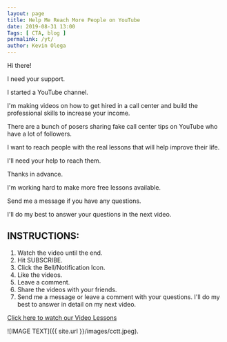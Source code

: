 ```yaml
--- 
layout: page 
title: Help Me Reach More People on YouTube
date: 2019-08-31 13:00
Tags: [ CTA, blog ]
permalink: /yt/ 
author: Kevin Olega 
--- 
```

Hi there!

I need your support.

I started a YouTube channel.

I'm making videos on how to get hired in a call center and build the professional skills to increase your income.

There are a bunch of posers sharing fake call center tips on YouTube who have a lot of followers.

I want to reach people with the real lessons that will help improve their life.

I'll need your help to reach them.

Thanks in advance.

I'm working hard to make more free lessons available.

Send me a message if you have any questions.

I'll do my best to answer your questions in the next video.

## INSTRUCTIONS:

1. Watch the video until the end.
2. Hit SUBSCRIBE.
3. Click the Bell/Notification Icon.
4. Like the videos.
5. Leave a comment.
6. Share the videos with your friends.
7. Send me a message or leave a comment with your questions. I'll do my best to answer in detail on my next video.

[Click here to watch our Video Lessons](https://www.youtube.com/user/CCTTshow)

![IMAGE TEXT]({{ site.url }}/images/cctt.jpeg).
